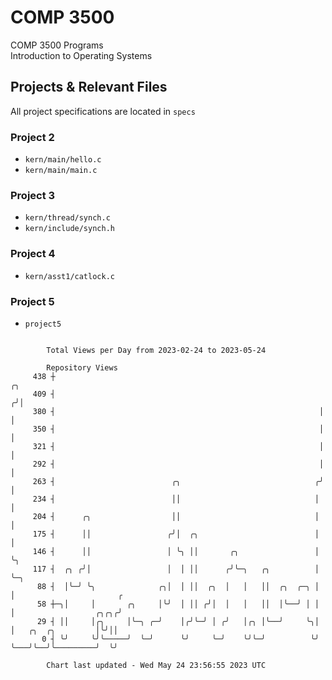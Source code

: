 # COMP 3500
COMP 3500 Programs  
Introduction to Operating Systems  
## Projects & Relevant Files
All project specifications are located in `specs`
### Project 2
- `kern/main/hello.c`
- `kern/main/main.c`
### Project 3
- `kern/thread/synch.c`
- `kern/include/synch.h`
### Project 4
- `kern/asst1/catlock.c`
### Project 5
- `project5`

```

        Total Views per Day from 2023-02-24 to 2023-05-24

        Repository Views
     438 ┼                                                            ╭╮
     409 ┤                                                           ╭╯│
     380 ┤                                                           │ │
     350 ┤                                                           │ │
     321 ┤                                                           │ │
     292 ┤                                                           │ │
     263 ┤                          ╭╮                              ╭╯ │
     234 ┤                          ││                              │  │
     204 ┤      ╭╮                  ││                              │  │
     175 ┤      ││                 ╭╯│  ╭╮                          │  │
     146 ┤      ││                 │ ╰╮ ││       ╭╮                 │  ╰╮
     117 ┤  ╭╮ ╭╯│                 │  │ ││      ╭╯╰─╮   ╭╮          │   ╰─╮
      88 ┤  │╰─╯ ╰╮              ╭╮│  │ ││  ╭╮  │   │   ││  ╭╮  ╭─╮ │     │                       ╭
      58 ┼─╮│     │       ╭╮     │╰╯  │ ││ ╭╯│  │   │   ││  │╰──╯ │ │     │                  ╭╮╭╮╭╯
      29 ┤ ││     │╭╮     │╰─╮ ╭─╯    │╭╯╰─╯ │ ╭╯   │╭╮ │╰──╯     ╰╮│     │   ╭╮  ╭╮         │╰╯││
       0 ┤ ╰╯     ╰╯╰─────╯  ╰─╯      ╰╯     ╰─╯    ╰╯╰─╯          ╰╯     ╰───╯╰──╯╰─────────╯  ╰╯

        Chart last updated - Wed May 24 23:56:55 2023 UTC
        
```
